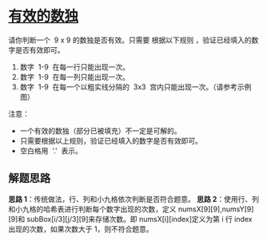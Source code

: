 # [有效的数独](https://leetcode.cn/problems/valid-sudoku/)

请你判断一个  9 x 9 的数独是否有效。只需要 根据以下规则 ，验证已经填入的数字是否有效即可。

1. 数字  1-9  在每一行只能出现一次。
2. 数字  1-9  在每一列只能出现一次。
3. 数字  1-9  在每一个以粗实线分隔的  3x3  宫内只能出现一次。（请参考示例图）

注意：

- 一个有效的数独（部分已被填充）不一定是可解的。
- 只需要根据以上规则，验证已经填入的数字是否有效即可。
- 空白格用  '.'  表示。

## 解题思路

**思路 1**：传统做法，行、列和小九格依次判断是否符合题意。
**思路 2**：使用行、列和小九格的哈希表进行判断每个数字出现的次数，定义 numsX[9][9],numsY[9][9]和 subBox[i/3][j/3][9]来存储次数。即 numsX[i][index]定义为第 i 行 index 出现的次数，如果次数大于 1，则不符合题意。
